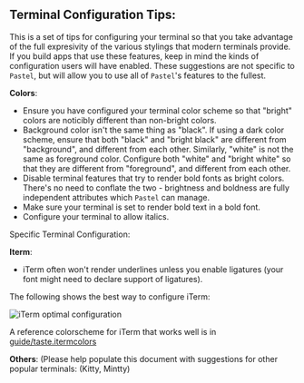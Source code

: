 
## Terminal Configuration Tips:

This is a set of tips for configuring your terminal so that you take advantage
of the full expresivity of the various stylings that modern terminals provide.
If you build apps that use these features, keep in mind the kinds of
configuration users will have enabled.
These suggestions are not specific to `Pastel`, but will allow you to use all
of `Pastel`'s features to the fullest.

**Colors**:

- Ensure you have configured your terminal color scheme so that "bright" colors
  are noticibly different than non-bright colors.
- Background color isn't the same thing as "black". If using a dark color
  scheme, ensure that both "black" and "bright black" are different from
  "background", and different from each other.  Similarly, "white" is not the
  same as foreground color. Configure both "white" and "bright white" so that
  they are different from "foreground", and different from each other.
- Disable terminal features that try to render bold fonts as bright colors.
  There's no need to conflate the two - brightness and boldness are fully
  independent attributes which `Pastel` can manage.
- Make sure your terminal is set to render bold text in a bold font.
- Configure your terminal to allow italics.


Specific Terminal Configuration:

**Iterm**:
- iTerm often won't render underlines unless you enable ligatures (your font
  might need to declare support of ligatures).

The following shows the best way to configure iTerm:

![iTerm optimal configuration](./guide/itermConfig.png)

A reference colorscheme for iTerm that works well is in
[guide/taste.itermcolors](src/pastel/guide/taste.itermcolors)

**Others**:
(Please help populate this document with suggestions for other popular
terminals: (Kitty, Mintty)
